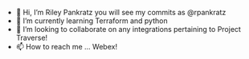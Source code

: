 - 👋 Hi, I’m Riley Pankratz you will see my commits as @rpankratz
- 🌱 I’m currently learning Terraform and python
- 💞️ I’m looking to collaborate on any integrations pertaining to Project Traverse!
- 📫 How to reach me ... Webex!

<!---
rpankratz/rpankratz is a ✨ special ✨ repository because its `README.md` (this file) appears on your GitHub profile.
You can click the Preview link to take a look at your changes.
--->
